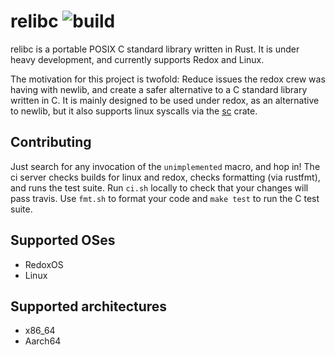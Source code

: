 # relibc ![build](https://travis-ci.org/redox-os/relibc.svg?branch=master)
relibc is a portable POSIX C standard library written in Rust. It is under heavy development, and currently supports Redox and Linux.

The motivation for this project is twofold: Reduce issues the redox crew was having with newlib, and create a safer alternative to a C standard library written in C. It is mainly designed to be used under redox, as an alternative to newlib, but it also supports linux syscalls via the [sc](https://crates.io/crates/sc) crate.

## Contributing
Just search for any invocation of the `unimplemented` macro, and hop in! The ci server checks builds for linux and redox, checks formatting (via rustfmt), and runs the test suite. Run `ci.sh` locally to check that your changes will pass travis. Use `fmt.sh` to format your code and `make test` to run the C test suite.

## Supported OSes

 - RedoxOS
 - Linux

## Supported architectures

 - x86\_64
 - Aarch64
